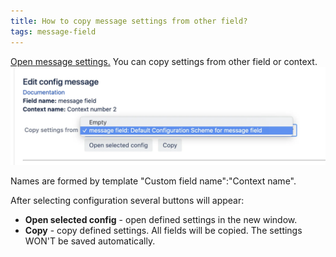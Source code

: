 ```yaml
---
title: How to copy message settings from other field?
tags: message-field
---
```



[Open message settings.]() You can copy settings from other field or context.
<a href="/uploads/message-field/copy-message-field-settings.webp" target="_blank"><img src="/uploads/message-field/copy-message-field-settings.webp" width="600" loading="lazy"></a>

Names are formed by template "Custom field name":"Context name".

After selecting configuration several buttons will appear:
* **Open selected config** - open defined settings in the new window. 
* **Copy** - copy defined settings. All fields will be copied. The settings WON'T be saved automatically.

  

   